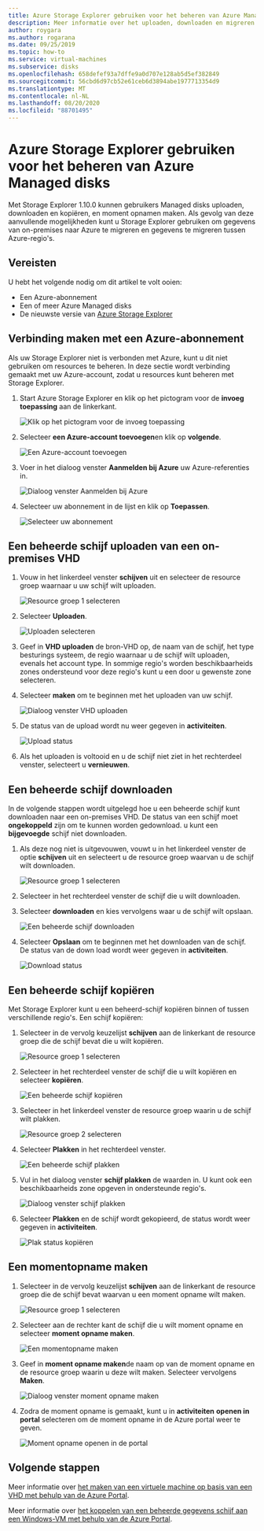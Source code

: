 ```yaml
---
title: Azure Storage Explorer gebruiken voor het beheren van Azure Managed disks
description: Meer informatie over het uploaden, downloaden en migreren van een Azure Managed disk over regio's en het maken van een moment opname van een beheerde schijf met behulp van de Azure Storage Explorer.
author: roygara
ms.author: rogarana
ms.date: 09/25/2019
ms.topic: how-to
ms.service: virtual-machines
ms.subservice: disks
ms.openlocfilehash: 658defef93a7dffe9a0d707e128ab5d5ef382849
ms.sourcegitcommit: 56cbd6d97cb52e61ceb6d3894abe1977713354d9
ms.translationtype: MT
ms.contentlocale: nl-NL
ms.lasthandoff: 08/20/2020
ms.locfileid: "88701495"
---
```

# <a name="use-azure-storage-explorer-to-manage-azure-managed-disks"></a>Azure Storage Explorer gebruiken voor het beheren van Azure Managed disks

Met Storage Explorer 1.10.0 kunnen gebruikers Managed disks uploaden, downloaden en kopiëren, en moment opnamen maken. Als gevolg van deze aanvullende mogelijkheden kunt u Storage Explorer gebruiken om gegevens van on-premises naar Azure te migreren en gegevens te migreren tussen Azure-regio's.

## <a name="prerequisites"></a>Vereisten

U hebt het volgende nodig om dit artikel te volt ooien:
- Een Azure-abonnement
- Een of meer Azure Managed disks
- De nieuwste versie van [Azure Storage Explorer](https://azure.microsoft.com/features/storage-explorer/)

## <a name="connect-to-an-azure-subscription"></a>Verbinding maken met een Azure-abonnement

Als uw Storage Explorer niet is verbonden met Azure, kunt u dit niet gebruiken om resources te beheren. In deze sectie wordt verbinding gemaakt met uw Azure-account, zodat u resources kunt beheren met Storage Explorer.

1. Start Azure Storage Explorer en klik op het pictogram voor de **invoeg toepassing** aan de linkerkant.

    ![Klik op het pictogram voor de invoeg toepassing](media/disks-upload-vhd-to-managed-disk-storage-explorer/plug-in-icon.png)

1. Selecteer **een Azure-account toevoegen**en klik op **volgende**.

    ![Een Azure-account toevoegen](media/disks-upload-vhd-to-managed-disk-storage-explorer/connect-to-azure.png)

1. Voer in het dialoog venster **Aanmelden bij Azure** uw Azure-referenties in.

    ![Dialoog venster Aanmelden bij Azure](media/disks-upload-vhd-to-managed-disk-storage-explorer/sign-in.png)

1. Selecteer uw abonnement in de lijst en klik op **Toepassen**.

    ![Selecteer uw abonnement](media/disks-upload-vhd-to-managed-disk-storage-explorer/select-subscription.png)

## <a name="upload-a-managed-disk-from-an-on-prem-vhd"></a>Een beheerde schijf uploaden van een on-premises VHD

1. Vouw in het linkerdeel venster **schijven** uit en selecteer de resource groep waarnaar u uw schijf wilt uploaden.

    ![Resource groep 1 selecteren](media/disks-upload-vhd-to-managed-disk-storage-explorer/select-rg1.png)

1. Selecteer **Uploaden**.

    ![Uploaden selecteren](media/disks-upload-vhd-to-managed-disk-storage-explorer/upload-button.png)

1. Geef in **VHD uploaden** de bron-VHD op, de naam van de schijf, het type besturings systeem, de regio waarnaar u de schijf wilt uploaden, evenals het account type. In sommige regio's worden beschikbaarheids zones ondersteund voor deze regio's kunt u een door u gewenste zone selecteren.
1. Selecteer **maken** om te beginnen met het uploaden van uw schijf.

    ![Dialoog venster VHD uploaden](media/disks-upload-vhd-to-managed-disk-storage-explorer/upload-vhd-dialog.png)

1. De status van de upload wordt nu weer gegeven in **activiteiten**.

    ![Upload status](media/disks-upload-vhd-to-managed-disk-storage-explorer/activity-uploading.png)

1. Als het uploaden is voltooid en u de schijf niet ziet in het rechterdeel venster, selecteert u **vernieuwen**.

## <a name="download-a-managed-disk"></a>Een beheerde schijf downloaden

In de volgende stappen wordt uitgelegd hoe u een beheerde schijf kunt downloaden naar een on-premises VHD. De status van een schijf moet **ongekoppeld** zijn om te kunnen worden gedownload. u kunt een **bijgevoegde** schijf niet downloaden.

1. Als deze nog niet is uitgevouwen, vouwt u in het linkerdeel venster de optie **schijven** uit en selecteert u de resource groep waarvan u de schijf wilt downloaden.

    ![Resource groep 1 selecteren](media/disks-upload-vhd-to-managed-disk-storage-explorer/select-rg1.png)

1. Selecteer in het rechterdeel venster de schijf die u wilt downloaden.
1. Selecteer **downloaden** en kies vervolgens waar u de schijf wilt opslaan.

    ![Een beheerde schijf downloaden](media/disks-upload-vhd-to-managed-disk-storage-explorer/download-button.png)

1. Selecteer **Opslaan** om te beginnen met het downloaden van de schijf. De status van de down load wordt weer gegeven in **activiteiten**.

    ![Download status](media/disks-upload-vhd-to-managed-disk-storage-explorer/activity-downloading.png)

## <a name="copy-a-managed-disk"></a>Een beheerde schijf kopiëren

Met Storage Explorer kunt u een beheerd-schijf kopiëren binnen of tussen verschillende regio's. Een schijf kopiëren:

1. Selecteer in de vervolg keuzelijst **schijven** aan de linkerkant de resource groep die de schijf bevat die u wilt kopiëren.

    ![Resource groep 1 selecteren](media/disks-upload-vhd-to-managed-disk-storage-explorer/select-rg1.png)

1. Selecteer in het rechterdeel venster de schijf die u wilt kopiëren en selecteer **kopiëren**.

    ![Een beheerde schijf kopiëren](media/disks-upload-vhd-to-managed-disk-storage-explorer/copy-button.png)

1. Selecteer in het linkerdeel venster de resource groep waarin u de schijf wilt plakken.

    ![Resource groep 2 selecteren](media/disks-upload-vhd-to-managed-disk-storage-explorer/select-rg2.png)

1. Selecteer **Plakken** in het rechterdeel venster.

    ![Een beheerde schijf plakken](media/disks-upload-vhd-to-managed-disk-storage-explorer/paste-button.png)

1. Vul in het dialoog venster **schijf plakken** de waarden in. U kunt ook een beschikbaarheids zone opgeven in ondersteunde regio's.

    ![Dialoog venster schijf plakken](media/disks-upload-vhd-to-managed-disk-storage-explorer/paste-disk-dialog.png)

1. Selecteer **Plakken** en de schijf wordt gekopieerd, de status wordt weer gegeven in **activiteiten**.

    ![Plak status kopiëren](media/disks-upload-vhd-to-managed-disk-storage-explorer/activity-copying.png)

## <a name="create-a-snapshot"></a>Een momentopname maken

1. Selecteer in de vervolg keuzelijst **schijven** aan de linkerkant de resource groep die de schijf bevat waarvan u een moment opname wilt maken.

    ![Resource groep 1 selecteren](media/disks-upload-vhd-to-managed-disk-storage-explorer/select-rg1.png)

1. Selecteer aan de rechter kant de schijf die u wilt moment opname en selecteer **moment opname maken**.

    ![Een momentopname maken](media/disks-upload-vhd-to-managed-disk-storage-explorer/create-snapshot-button.png)

1. Geef in **moment opname maken**de naam op van de moment opname en de resource groep waarin u deze wilt maken. Selecteer vervolgens **Maken**.

    ![Dialoog venster moment opname maken](media/disks-upload-vhd-to-managed-disk-storage-explorer/create-snapshot-dialog.png)

1. Zodra de moment opname is gemaakt, kunt u in **activiteiten** **openen in portal** selecteren om de moment opname in de Azure portal weer te geven.

    ![Moment opname openen in de portal](media/disks-upload-vhd-to-managed-disk-storage-explorer/open-in-portal.png)

## <a name="next-steps"></a>Volgende stappen


Meer informatie over [het maken van een virtuele machine op basis van een VHD met behulp van de Azure Portal](./windows/create-vm-specialized-portal.md).

Meer informatie over [het koppelen van een beheerde gegevens schijf aan een Windows-VM met behulp van de Azure Portal](./windows/attach-managed-disk-portal.md).